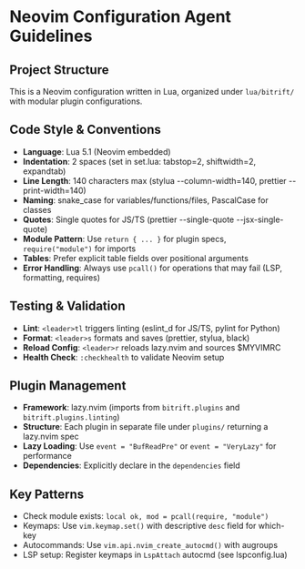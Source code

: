 # Neovim Configuration Agent Guidelines

## Project Structure
This is a Neovim configuration written in Lua, organized under `lua/bitrift/` with modular plugin configurations.

## Code Style & Conventions
- **Language**: Lua 5.1 (Neovim embedded)
- **Indentation**: 2 spaces (set in set.lua: tabstop=2, shiftwidth=2, expandtab)
- **Line Length**: 140 characters max (stylua --column-width=140, prettier --print-width=140)
- **Naming**: snake_case for variables/functions/files, PascalCase for classes
- **Quotes**: Single quotes for JS/TS (prettier --single-quote --jsx-single-quote)
- **Module Pattern**: Use `return { ... }` for plugin specs, `require("module")` for imports
- **Tables**: Prefer explicit table fields over positional arguments
- **Error Handling**: Always use `pcall()` for operations that may fail (LSP, formatting, requires)

## Testing & Validation
- **Lint**: `<leader>tl` triggers linting (eslint_d for JS/TS, pylint for Python)
- **Format**: `<leader>s` formats and saves (prettier, stylua, black)
- **Reload Config**: `<leader>r` reloads lazy.nvim and sources $MYVIMRC
- **Health Check**: `:checkhealth` to validate Neovim setup

## Plugin Management
- **Framework**: lazy.nvim (imports from `bitrift.plugins` and `bitrift.plugins.linting`)
- **Structure**: Each plugin in separate file under `plugins/` returning a lazy.nvim spec
- **Lazy Loading**: Use `event = "BufReadPre"` or `event = "VeryLazy"` for performance
- **Dependencies**: Explicitly declare in the `dependencies` field

## Key Patterns
- Check module exists: `local ok, mod = pcall(require, "module")`
- Keymaps: Use `vim.keymap.set()` with descriptive `desc` field for which-key
- Autocommands: Use `vim.api.nvim_create_autocmd()` with augroups
- LSP setup: Register keymaps in `LspAttach` autocmd (see lspconfig.lua)
